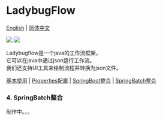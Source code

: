 # LadybugFlow

[English](README.md) | [简体中文](README_CN.md)

![](https://img.shields.io/badge/license-Apache2.0-yellow)
![](https://img.shields.io/badge/Java-1.8-orange)

Ladybugflow是一个java的工作流框架，<br />
它可以在java中通过json运行工作流。<br />
我们还支持UI工具来绘制流程并转换为json文件。

[基本使用](README_CN.md) | [Properties配置](README_CN_PROPERTIES.md) | [SpringBoot整合](README_CN_SPRING_BOOT.md) | [SpringBatch整合](README_CN_SPRING_BATCH.md)

### 4. SpringBatch整合

制作中。。。